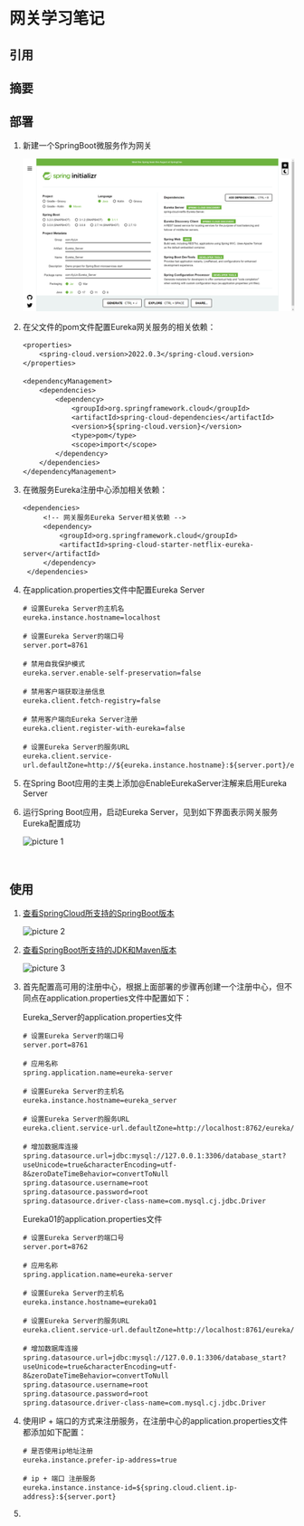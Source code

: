 # 网关学习笔记

## 引用

## 摘要

## 部署

1. 新建一个SpringBoot微服务作为网关

    ![picture 0](../images/837ab7d42e061b4243745bab6faa6a2cba17c9423c7d5550b9feedb1da6e1fe0.png)  

2. 在父文件的pom文件配置Eureka网关服务的相关依赖：

    ```
    <properties>
		<spring-cloud.version>2022.0.3</spring-cloud.version>
	</properties>

	<dependencyManagement>
		<dependencies>
			<dependency>
				<groupId>org.springframework.cloud</groupId>
				<artifactId>spring-cloud-dependencies</artifactId>
				<version>${spring-cloud.version}</version>
				<type>pom</type>
				<scope>import</scope>
			</dependency>
		</dependencies>
	</dependencyManagement>
    ```

3. 在微服务Eureka注册中心添加相关依赖：
   
   ```
   <dependencies>
		<!-- 网关服务Eureka Server相关依赖 -->
		<dependency>
			<groupId>org.springframework.cloud</groupId>
			<artifactId>spring-cloud-starter-netflix-eureka-server</artifactId>
		</dependency>
	</dependencies>
	```

4. 在application.properties文件中配置Eureka Server

    ```
    # 设置Eureka Server的主机名
    eureka.instance.hostname=localhost

    # 设置Eureka Server的端口号
    server.port=8761

    # 禁用自我保护模式
    eureka.server.enable-self-preservation=false

    # 禁用客户端获取注册信息
    eureka.client.fetch-registry=false

    # 禁用客户端向Eureka Server注册
    eureka.client.register-with-eureka=false

    # 设置Eureka Server的服务URL
    eureka.client.service-url.defaultZone=http://${eureka.instance.hostname}:${server.port}/eureka/
    ```

5. 在Spring Boot应用的主类上添加@EnableEurekaServer注解来启用Eureka Server

6. 运行Spring Boot应用，启动Eureka Server，见到如下界面表示网关服务Eureka配置成功

    ![picture 1](../images/cfc3673b7602f03975801320d2c540855d47773f1ae49b8bb1ee9e314213ddbc.png)  

<br>

## 使用

1. [查看SpringCloud所支持的SpringBoot版本](https://docs.spring.io/spring-cloud/docs/current/reference/html/)

    ![picture 2](../images/366136aec953634be34424d3992552c4ea0dfe0a086b14eb8ec3cc33c2fab4d6.png)  

2. [查看SpringBoot所支持的JDK和Maven版本](https://docs.spring.io/spring-boot/docs/current/reference/html/getting-started.html#getting-started.system-requirements)

    ![picture 3](../images/ba54bf437c4876d3419436a071a8f4e1bcd3a7af68c2d816e790ff74336fe0fa.png)  

3. 首先配置高可用的注册中心，根据上面部署的步骤再创建一个注册中心，但不同点在application.properties文件中配置如下：

	Eureka_Server的application.properties文件
	```
	# 设置Eureka Server的端口号
	server.port=8761

	# 应用名称
	spring.application.name=eureka-server

	# 设置Eureka Server的主机名
	eureka.instance.hostname=eureka_server

	# 设置Eureka Server的服务URL
	eureka.client.service-url.defaultZone=http://localhost:8762/eureka/

	# 增加数据库连接
	spring.datasource.url=jdbc:mysql://127.0.0.1:3306/database_start?useUnicode=true&characterEncoding=utf-8&zeroDateTimeBehavior=convertToNull
	spring.datasource.username=root
	spring.datasource.password=root
	spring.datasource.driver-class-name=com.mysql.cj.jdbc.Driver
	```

	Eureka01的application.properties文件
	```
	# 设置Eureka Server的端口号
	server.port=8762

	# 应用名称
	spring.application.name=eureka-server

	# 设置Eureka Server的主机名
	eureka.instance.hostname=eureka01

	# 设置Eureka Server的服务URL
	eureka.client.service-url.defaultZone=http://localhost:8761/eureka/

	# 增加数据库连接
	spring.datasource.url=jdbc:mysql://127.0.0.1:3306/database_start?useUnicode=true&characterEncoding=utf-8&zeroDateTimeBehavior=convertToNull
	spring.datasource.username=root
	spring.datasource.password=root
	spring.datasource.driver-class-name=com.mysql.cj.jdbc.Driver
	```

4. 使用IP + 端口的方式来注册服务，在注册中心的application.properties文件都添加如下配置：

	```
	# 是否使用ip地址注册
	eureka.instance.prefer-ip-address=true

	# ip + 端口 注册服务
	eureka.instance.instance-id=${spring.cloud.client.ip-address}:${server.port}
	```

5. 